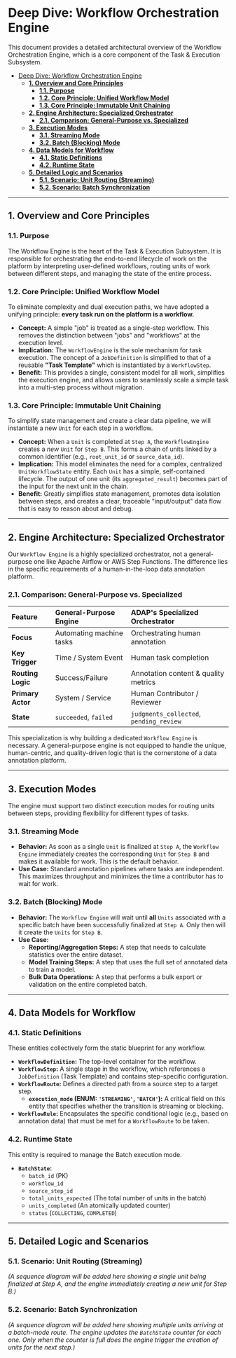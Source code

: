 # Deep Dive: Workflow Orchestration Engine

This document provides a detailed architectural overview of the Workflow Orchestration Engine, which is a core component of the Task & Execution Subsystem.

- [Deep Dive: Workflow Orchestration Engine](#deep-dive-workflow-orchestration-engine)
  - [**1. Overview and Core Principles**](#1-overview-and-core-principles)
    - [**1.1. Purpose**](#11-purpose)
    - [**1.2. Core Principle: Unified Workflow Model**](#12-core-principle-unified-workflow-model)
    - [**1.3. Core Principle: Immutable Unit Chaining**](#13-core-principle-immutable-unit-chaining)
  - [**2. Engine Architecture: Specialized Orchestrator**](#2-engine-architecture-specialized-orchestrator)
    - [**2.1. Comparison: General-Purpose vs. Specialized**](#21-comparison-general-purpose-vs-specialized)
  - [**3. Execution Modes**](#3-execution-modes)
    - [**3.1. Streaming Mode**](#31-streaming-mode)
    - [**3.2. Batch (Blocking) Mode**](#32-batch-blocking-mode)
  - [**4. Data Models for Workflow**](#4-data-models-for-workflow)
    - [**4.1. Static Definitions**](#41-static-definitions)
    - [**4.2. Runtime State**](#42-runtime-state)
  - [**5. Detailed Logic and Scenarios**](#5-detailed-logic-and-scenarios)
    - [**5.1. Scenario: Unit Routing (Streaming)**](#51-scenario-unit-routing-streaming)
    - [**5.2. Scenario: Batch Synchronization**](#52-scenario-batch-synchronization)

---

## **1. Overview and Core Principles**

### **1.1. Purpose**
The Workflow Engine is the heart of the Task & Execution Subsystem. It is responsible for orchestrating the end-to-end lifecycle of work on the platform by interpreting user-defined workflows, routing units of work between different steps, and managing the state of the entire process.

### **1.2. Core Principle: Unified Workflow Model**
To eliminate complexity and dual execution paths, we have adopted a unifying principle: **every task run on the platform is a workflow.**

*   **Concept:** A simple "job" is treated as a single-step workflow. This removes the distinction between "jobs" and "workflows" at the execution level.
*   **Implication:** The `WorkflowEngine` is the sole mechanism for task execution. The concept of a `JobDefinition` is simplified to that of a reusable **"Task Template"** which is instantiated by a `WorkflowStep`.
*   **Benefit:** This provides a single, consistent model for all work, simplifies the execution engine, and allows users to seamlessly scale a simple task into a multi-step process without migration.

### **1.3. Core Principle: Immutable Unit Chaining**
To simplify state management and create a clear data pipeline, we will instantiate a new `Unit` for each step in a workflow.

*   **Concept:** When a `Unit` is completed at `Step A`, the `WorkflowEngine` creates a *new* `Unit` for `Step B`. This forms a chain of units linked by a common identifier (e.g., `root_unit_id` or `source_data_id`).
*   **Implication:** This model eliminates the need for a complex, centralized `UnitWorkflowState` entity. Each `Unit` has a simple, self-contained lifecycle. The output of one unit (its `aggregated_result`) becomes part of the input for the next unit in the chain.
*   **Benefit:** Greatly simplifies state management, promotes data isolation between steps, and creates a clear, traceable "input/output" data flow that is easy to reason about and debug.

---

## **2. Engine Architecture: Specialized Orchestrator**
Our `Workflow Engine` is a highly specialized orchestrator, not a general-purpose one like Apache Airflow or AWS Step Functions. The difference lies in the specific requirements of a human-in-the-loop data annotation platform.

### **2.1. Comparison: General-Purpose vs. Specialized**

| Feature | General-Purpose Engine | ADAP's Specialized Orchestrator |
| :--- | :--- | :--- |
| **Focus** | Automating machine tasks | Orchestrating human annotation |
| **Key Trigger** | Time / System Event | Human task completion |
| **Routing Logic** | Success/Failure | Annotation content & quality metrics |
| **Primary Actor** | System / Service | Human Contributor / Reviewer |
| **State** | `succeeded`, `failed` | `judgments_collected`, `pending_review` |

This specialization is why building a dedicated `Workflow Engine` is necessary. A general-purpose engine is not equipped to handle the unique, human-centric, and quality-driven logic that is the cornerstone of a data annotation platform.

---

## **3. Execution Modes**
The engine must support two distinct execution modes for routing units between steps, providing flexibility for different types of tasks.

### **3.1. Streaming Mode**
*   **Behavior:** As soon as a single `Unit` is finalized at `Step A`, the `Workflow Engine` immediately creates the corresponding `Unit` for `Step B` and makes it available for work. This is the default behavior.
*   **Use Case:** Standard annotation pipelines where tasks are independent. This maximizes throughput and minimizes the time a contributor has to wait for work.

### **3.2. Batch (Blocking) Mode**
*   **Behavior:** The `Workflow Engine` will wait until **all** `Units` associated with a specific batch have been successfully finalized at `Step A`. Only then will it create the `Units` for `Step B`.
*   **Use Case:**
    *   **Reporting/Aggregation Steps:** A step that needs to calculate statistics over the entire dataset.
    *   **Model Training Steps:** A step that uses the full set of annotated data to train a model.
    *   **Bulk Data Operations:** A step that performs a bulk export or validation on the entire completed batch.

---

## **4. Data Models for Workflow**

### **4.1. Static Definitions**
These entities collectively form the static blueprint for any workflow.

*   **`WorkflowDefinition`:** The top-level container for the workflow.
*   **`WorkflowStep`:** A single stage in the workflow, which references a `JobDefinition` (Task Template) and contains step-specific configuration.
*   **`WorkflowRoute`:** Defines a directed path from a source step to a target step.
    *   **`execution_mode` (ENUM: `'STREAMING'`, `'BATCH'`):** A critical field on this entity that specifies whether the transition is streaming or blocking.
*   **`WorkflowRule`:** Encapsulates the specific conditional logic (e.g., based on annotation data) that must be met for a `WorkflowRoute` to be taken.

### **4.2. Runtime State**
This entity is required to manage the Batch execution mode.

*   **`BatchState`:**
    *   `batch_id` (PK)
    *   `workflow_id`
    *   `source_step_id`
    *   `total_units_expected` (The total number of units in the batch)
    *   `units_completed` (An atomically updated counter)
    *   `status` (`COLLECTING`, `COMPLETED`)

---

## **5. Detailed Logic and Scenarios**

### **5.1. Scenario: Unit Routing (Streaming)**
*(A sequence diagram will be added here showing a single unit being finalized at Step A, and the engine immediately creating a new unit for Step B.)*

### **5.2. Scenario: Batch Synchronization**
*(A sequence diagram will be added here showing multiple units arriving at a batch-mode route. The engine updates the `BatchState` counter for each one. Only when the counter is full does the engine trigger the creation of units for the next step.)*
